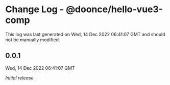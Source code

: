 # Change Log - @doonce/hello-vue3-comp

This log was last generated on Wed, 14 Dec 2022 06:41:07 GMT and should not be manually modified.

## 0.0.1
Wed, 14 Dec 2022 06:41:07 GMT

_Initial release_

